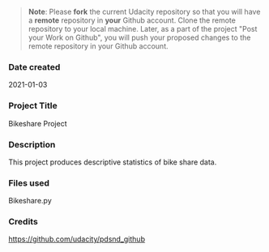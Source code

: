 >**Note**: Please **fork** the current Udacity repository so that you will have a **remote** repository in **your** Github account. Clone the remote repository to your local machine. Later, as a part of the project "Post your Work on Github", you will push your proposed changes to the remote repository in your Github account.

### Date created
2021-01-03

### Project Title
Bikeshare Project

### Description
This project produces descriptive statistics of bike share data.

### Files used
Bikeshare.py

### Credits
https://github.com/udacity/pdsnd_github
